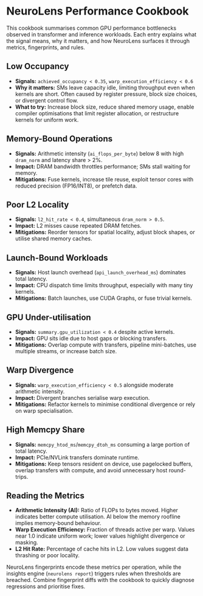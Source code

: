 # NeuroLens Performance Cookbook

This cookbook summarises common GPU performance bottlenecks observed in transformer and
inference workloads. Each entry explains what the signal means, why it matters, and how
NeuroLens surfaces it through metrics, fingerprints, and rules.

## Low Occupancy
- **Signals:** `achieved_occupancy < 0.35`, `warp_execution_efficiency < 0.6`
- **Why it matters:** SMs leave capacity idle, limiting throughput even when kernels are
  short. Often caused by register pressure, block size choices, or divergent control
  flow.
- **What to try:** Increase block size, reduce shared memory usage, enable compiler
  optimisations that limit register allocation, or restructure kernels for uniform work.

## Memory-Bound Operations
- **Signals:** Arithmetic intensity (`ai_flops_per_byte`) below 8 with high `dram_norm`
  and latency share > 2%.
- **Impact:** DRAM bandwidth throttles performance; SMs stall waiting for memory.
- **Mitigations:** Fuse kernels, increase tile reuse, exploit tensor cores with reduced
  precision (FP16/INT8), or prefetch data.

## Poor L2 Locality
- **Signals:** `l2_hit_rate < 0.4`, simultaneous `dram_norm > 0.5`.
- **Impact:** L2 misses cause repeated DRAM fetches.
- **Mitigations:** Reorder tensors for spatial locality, adjust block shapes, or utilise
  shared memory caches.

## Launch-Bound Workloads
- **Signals:** Host launch overhead (`api_launch_overhead_ms`) dominates total latency.
- **Impact:** CPU dispatch time limits throughput, especially with many tiny kernels.
- **Mitigations:** Batch launches, use CUDA Graphs, or fuse trivial kernels.

## GPU Under-utilisation
- **Signals:** `summary.gpu_utilization < 0.4` despite active kernels.
- **Impact:** GPU sits idle due to host gaps or blocking transfers.
- **Mitigations:** Overlap compute with transfers, pipeline mini-batches, use multiple
  streams, or increase batch size.

## Warp Divergence
- **Signals:** `warp_execution_efficiency < 0.5` alongside moderate arithmetic intensity.
- **Impact:** Divergent branches serialise warp execution.
- **Mitigations:** Refactor kernels to minimise conditional divergence or rely on warp
  specialisation.

## High Memcpy Share
- **Signals:** `memcpy_htod_ms`/`memcpy_dtoh_ms` consuming a large portion of total
  latency.
- **Impact:** PCIe/NVLink transfers dominate runtime.
- **Mitigations:** Keep tensors resident on device, use pagelocked buffers, overlap
  transfers with compute, and avoid unnecessary host round-trips.

## Reading the Metrics
- **Arithmetic Intensity (AI):** Ratio of FLOPs to bytes moved. Higher indicates better
  compute utilisation. AI below the memory roofline implies memory-bound behaviour.
- **Warp Execution Efficiency:** Fraction of threads active per warp. Values near 1.0
  indicate uniform work; lower values highlight divergence or masking.
- **L2 Hit Rate:** Percentage of cache hits in L2. Low values suggest data thrashing or
  poor locality.

NeuroLens fingerprints encode these metrics per operation, while the insights engine
(`neurolens report`) triggers rules when thresholds are breached. Combine fingerprint
diffs with the cookbook to quickly diagnose regressions and prioritise fixes.
